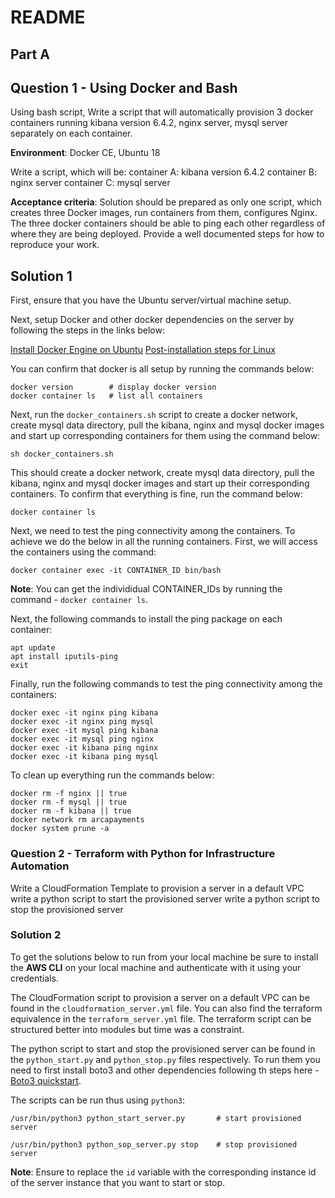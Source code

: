 # README

## Part A

## Question 1 - Using Docker and Bash

Using bash script, Write a script that will automatically provision 3 docker
containers running kibana version 6.4.2, nginx server, mysql server separately on
each container.

**Environment**: Docker CE, Ubuntu 18

Write a script, which will be:
container A: kibana version 6.4.2
container B: nginx server
container C: mysql server

**Acceptance criteria**: Solution should be prepared as only one script, which
creates three Docker images, run containers from them, configures Nginx.
The three docker containers should be able to ping each other regardless of where
they are being deployed. Provide a well documented steps for how to reproduce your work.

## Solution 1

First, ensure that you have the Ubuntu server/virtual machine setup.

Next, setup Docker and other docker dependencies on the server by following the
steps in the links below:

[Install Docker Engine on Ubuntu](https://docs.docker.com/engine/install/ubuntu/)
[Post-installation steps for Linux](https://docs.docker.com/engine/install/linux-postinstall/)

You can confirm that docker is all setup by running the commands below:

    docker version        # display docker version
    docker container ls   # list all containers

Next, run the `docker_containers.sh` script to create a docker network,
create mysql data directory, pull the kibana, nginx and mysql docker images and
start up corresponding containers for them using the command below:

    sh docker_containers.sh

This should create a docker network, create mysql data directory, pull
the kibana, nginx and mysql docker images and start up their corresponding
containers. To confirm that everything is fine, run the command below:

    docker container ls

Next, we need to test the ping connectivity among the containers. To achieve we
do the below in all the running containers. First, we will access the containers
using the command:

    docker container exec -it CONTAINER_ID bin/bash

**Note**: You can get the individidual CONTAINER_IDs by running the command -
`docker container ls`.

Next, the following commands to install the ping package on each container:

    apt update
    apt install iputils-ping
    exit

Finally, run the following commands to test the ping connectivity among the containers:

    docker exec -it nginx ping kibana
    docker exec -it nginx ping mysql
    docker exec -it mysql ping kibana
    docker exec -it mysql ping nginx
    docker exec -it kibana ping nginx
    docker exec -it kibana ping mysql

To clean up everything run the commands below:

    docker rm -f nginx || true
    docker rm -f mysql || true
    docker rm -f kibana || true
    docker network rm arcapayments
    docker system prune -a

### Question 2 - Terraform with Python for Infrastructure Automation

Write a CloudFormation Template to provision a server in a default VPC
write a python script to start the provisioned server
write a python script to stop the provisioned server

### Solution 2

To get the solutions below to run from your local machine be sure to install
the **AWS CLI** on your local machine and authenticate with it using your credentials.

The CloudFormation script to provision a server on a default VPC can be found
in the `cloudformation_server.yml` file. You can also find the terraform
equivalence in the `terraform_server.yml` file. The terraform script can be
structured better into modules but time was a constraint.

The python script to start and stop the provisioned server can be found in the
`python_start.py` and `python_stop.py` files respectively. To run them you need
to first install boto3 and other dependencies following th steps here -
[Boto3 quickstart](https://boto3.amazonaws.com/v1/documentation/api/latest/guide/quickstart.html).

The scripts can be run thus using `python3`:

    /usr/bin/python3 python_start_server.py       # start provisioned server

    /usr/bin/python3 python_sop_server.py stop    # stop provisioned server

**Note**: Ensure to replace the `id` variable with the corresponding instance id
of the server instance that you want to start or stop.
